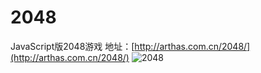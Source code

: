 # 2048
JavaScript版2048游戏
地址：[http://arthas.com.cn/2048/](http://arthas.com.cn/2048/)
![2048](http://ob9qd20l4.bkt.clouddn.com/204803.jpg)